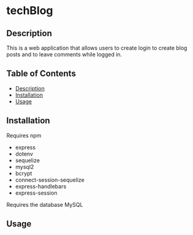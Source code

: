 # techBlog

## Description

This is a web application that allows users to create login to create blog posts and to leave comments while logged in.

## Table of Contents

- [Description](#description)
- [Installation](#installation)
- [Usage](#usage)

## Installation

Requires npm  
* express
* dotenv
* sequelize
* mysql2
* bcrypt
* connect-session-sequelize
* express-handlebars
* express-session

Requires the database MySQL  

## Usage
